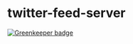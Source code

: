 # twitter-feed-server

[![Greenkeeper badge](https://badges.greenkeeper.io/CraigglesO/twitter-feed-server.svg)](https://greenkeeper.io/)
